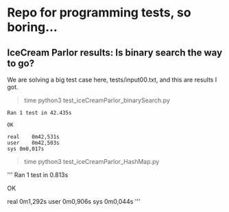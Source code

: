 # Repo for programming tests, so boring...


## IceCream Parlor results: Is binary search the way to go?

We are solving a big test case here, tests/input00.txt, and this are results I got.

> time python3 test_iceCreamParlor_binarySearch.py 
```
Ran 1 test in 42.435s

OK

real	0m42,531s
user	0m42,503s
sys	0m0,017s
```

> time python3 test_iceCreamParlor_HashMap.py 

'''
Ran 1 test in 0.813s

OK

real	0m1,292s
user	0m0,906s
sys	0m0,044s
'''
